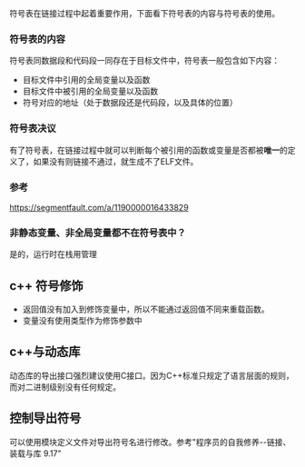 符号表在链接过程中起着重要作用，下面看下符号表的内容与符号表的使用。

### 符号表的内容

符号表同数据段和代码段一同存在于目标文件中，符号表一般包含如下内容：

- 目标文件中引用的全局变量以及函数
- 目标文件中被引用的全局变量以及函数
- 符号对应的地址（处于数据段还是代码段，以及具体的位置）

### 符号表决议

有了符号表，在链接过程中就可以判断每个被引用的函数或变量是否都被**唯一**的定义了，如果没有则链接不通过，就生成不了ELF文件。

### 参考

https://segmentfault.com/a/1190000016433829

### 非静态变量、非全局变量都不在符号表中？

是的，运行时在栈用管理

## c++ 符号修饰

- 返回值没有加入到修饰变量中，所以不能通过返回值不同来重载函数。
- 变量没有使用类型作为修饰参数中

## c++与动态库

动态库的导出接口强烈建议使用C接口。因为C++标准只规定了语言层面的规则，而对二进制级别没有任何规定。

## 控制导出符号

可以使用模块定义文件对导出符号名进行修改。参考"程序员的自我修养--链接、装载与库 9.17"


